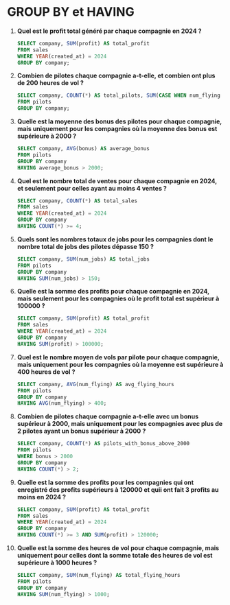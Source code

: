 # GROUP BY et HAVING

1. **Quel est le profit total généré par chaque compagnie en 2024 ?**
   ```sql
   SELECT company, SUM(profit) AS total_profit
   FROM sales
   WHERE YEAR(created_at) = 2024
   GROUP BY company;
   ```

2. **Combien de pilotes chaque compagnie a-t-elle, et combien ont plus de 200 heures de vol ?**
   ```sql
   SELECT company, COUNT(*) AS total_pilots, SUM(CASE WHEN num_flying > 200 THEN 1 ELSE 0 END) AS pilots_above_200_hours
   FROM pilots
   GROUP BY company;
   ```

3. **Quelle est la moyenne des bonus des pilotes pour chaque compagnie, mais uniquement pour les compagnies où la moyenne des bonus est supérieure à 2000 ?**
   ```sql
   SELECT company, AVG(bonus) AS average_bonus
   FROM pilots
   GROUP BY company
   HAVING average_bonus > 2000;
   ```

4. **Quel est le nombre total de ventes pour chaque compagnie en 2024, et seulement pour celles ayant au moins 4 ventes ?**
   ```sql
   SELECT company, COUNT(*) AS total_sales
   FROM sales
   WHERE YEAR(created_at) = 2024
   GROUP BY company
   HAVING COUNT(*) >= 4;
   ```

5. **Quels sont les nombres totaux de jobs pour les compagnies dont le nombre total de jobs des pilotes dépasse 150 ?**
   ```sql
   SELECT company, SUM(num_jobs) AS total_jobs
   FROM pilots
   GROUP BY company
   HAVING SUM(num_jobs) > 150;
   ```

6. **Quelle est la somme des profits pour chaque compagnie en 2024, mais seulement pour les compagnies où le profit total est supérieur à 100000 ?**
   ```sql
   SELECT company, SUM(profit) AS total_profit
   FROM sales
   WHERE YEAR(created_at) = 2024
   GROUP BY company
   HAVING SUM(profit) > 100000;
   ```

7. **Quel est le nombre moyen de vols par pilote pour chaque compagnie, mais uniquement pour les compagnies où la moyenne est supérieure à 400 heures de vol ?**
   ```sql
   SELECT company, AVG(num_flying) AS avg_flying_hours
   FROM pilots
   GROUP BY company
   HAVING AVG(num_flying) > 400;
   ```

8. **Combien de pilotes chaque compagnie a-t-elle avec un bonus supérieur à 2000, mais uniquement pour les compagnies avec plus de 2 pilotes ayant un bonus supérieur à 2000 ?**
   ```sql
   SELECT company, COUNT(*) AS pilots_with_bonus_above_2000
   FROM pilots
   WHERE bonus > 2000
   GROUP BY company
   HAVING COUNT(*) > 2;
   ```

9. **Quelle est la somme des profits pour les compagnies qui ont enregistré des profits supérieurs à 120000 et quii ont fait 3 profits au moins en 2024 ?**
   ```sql
   SELECT company, SUM(profit) AS total_profit
   FROM sales
   WHERE YEAR(created_at) = 2024
   GROUP BY company
   HAVING COUNT(*) >= 3 AND SUM(profit) > 120000;
   ```

10. **Quelle est la somme des heures de vol pour chaque compagnie, mais uniquement pour celles dont la somme totale des heures de vol est supérieure à 1000 heures ?**
    ```sql
    SELECT company, SUM(num_flying) AS total_flying_hours
    FROM pilots
    GROUP BY company
    HAVING SUM(num_flying) > 1000;
    ```
